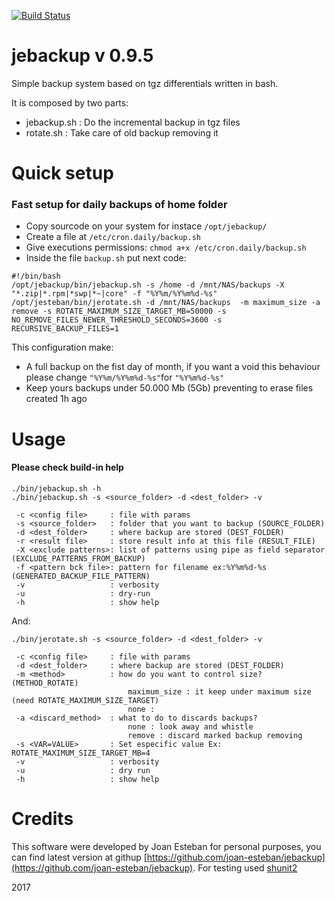 [![Build Status](https://www.travis-ci.org/joan-esteban/jebackup.svg?branch=master)](https://www.travis-ci.org/joan-esteban/jebackup)


# jebackup v 0.9.5
Simple backup system based on tgz differentials written in bash. 

It is composed by two parts:
- jebackup.sh : Do the incremental backup in tgz files
- rotate.sh : Take care of old backup removing it


# Quick setup

### Fast setup for daily backups of home folder
- Copy sourcode on your system for instace `/opt/jebackup/`
- Create a file at `/etc/cron.daily/backup.sh`
- Give executions permissions: `chmod a+x /etc/cron.daily/backup.sh`
- Inside the file `backup.sh` put next code:
~~~
#!/bin/bash
/opt/jebackup/bin/jebackup.sh -s /home -d /mnt/NAS/backups -X "*.zip|*.rpm|*swp|*~|core" -f "%Y%m/%Y%m%d-%s"
/opt/jesteban/bin/jerotate.sh -d /mnt/NAS/backups  -m maximum_size -a remove -s ROTATE_MAXIMUM_SIZE_TARGET_MB=50000 -s NO_REMOVE_FILES_NEWER_THRESHOLD_SECONDS=3600 -s RECURSIVE_BACKUP_FILES=1
~~~

This configuration make:
-  A full backup on the fist day of month, if you want a void this behaviour please change `"%Y%m/%Y%m%d-%s"`for `"%Y%m%d-%s"`  
- Keep yours backups under 50.000 Mb (5Gb) preventing to erase files created 1h ago

# Usage



#### Please check build-in help
~~~
./bin/jebackup.sh -h
./bin/jebackup.sh -s <source_folder> -d <dest_folder> -v

 -c <config file>     : file with params
 -s <source_folder>   : folder that you want to backup (SOURCE_FOLDER)
 -d <dest_folder>     : where backup are stored (DEST_FOLDER)
 -r <result file>     : store result info at this file (RESULT_FILE)
 -X <exclude patterns>: list of patterns using pipe as field separator (EXCLUDE_PATTERNS_FROM_BACKUP)
 -f <pattern bck file>: pattern for filename ex:%Y%m%d-%s (GENERATED_BACKUP_FILE_PATTERN)
 -v                   : verbosity
 -u                   : dry-run
 -h                   : show help

~~~
And:
~~~
./bin/jerotate.sh -s <source_folder> -d <dest_folder> -v
 
 -c <config file>     : file with params
 -d <dest_folder>     : where backup are stored (DEST_FOLDER)
 -m <method>          : how do you want to control size? (METHOD_ROTATE)
                          maximum_size : it keep under maximum size (need ROTATE_MAXIMUM_SIZE_TARGET)
                          none : 
 -a <discard_method>  : what to do to discards backups?
                          none : look away and whistle
                          remove : discard marked backup removing
 -s <VAR=VALUE>       : Set especific value Ex: ROTATE_MAXIMUM_SIZE_TARGET_MB=4
 -v                   : verbosity
 -u                   : dry run
 -h                   : show help

~~~

# Credits
This software were developed by Joan Esteban for personal purposes, 
you can find latest version at githup [https://github.com/joan-esteban/jebackup](https://github.com/joan-esteban/jebackup).
For testing used [shunit2](https://github.com/kward/shunit2)

2017
